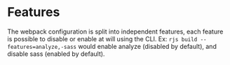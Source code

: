 # Features

The webpack configuration is split into independent features, each feature is possible to disable or enable at will
using the CLI. Ex: `rjs build --features=analyze,-sass` would enable analyze (disabled by default), 
and disable sass (enabled by default).
